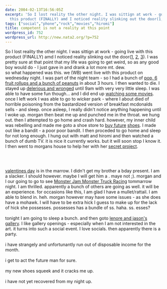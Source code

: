 ```yaml
---
date: 2004-02-13T16:56:05Z
excerpt: 'So I lost reality the other night. I was sittign at work - going live with
  this product (FINALLY) amd I noticed reality slinking out the door(1, 2, '
tags: ["social","phone","rock","movies","hiromi"]
title: competent is not a reality at this point
wordpress_id: 752
wordpress_url: http://new.nata2.org/?p=752
---
```


So I lost reality the other night. I was sittign at work - going live with this product (FINALLY) amd I noticed reality slinking out the door(<a href="http://www.nata2.info/?path=pictures%2Fmisc%2Fphone_camera%2Fphotolog&amp;img=1076573111-picture(4).jpg">1</a>, <a href="http://www.nata2.info/?path=pictures%2Fmisc%2Fphone_camera%2Fphotolog&amp;img=1076573183-picture%281%29.jpg">2</a>, <a href="http://www.nata2.info/?path=pictures%2Fmisc%2Fphone_camera%2Fphotolog&amp;img=1076573365-picture%282%29.jpg">3</a>). I was pretty sure at that point that my life was going to get weird, so as any good boy would do - I just gave in and drank a lot more mt. dew. <br/>so what happened was this. we (WB) went live with this product on wednesday night. I was part of the night team  - so I had a bunch of <a href="http://www.nata2.info/?path=pictures%2Fmisc%2Fphone_camera%2Fphotolog&amp;img=1076562062-picture(2).jpg">pop, 6 fruit rollups and a bunch of peanuts</a> in about 3 hours. I then wanted to die. I stayed up <a href="http://www.nata2.info/?path=pictures%2Fmisc%2Fphone_camera%2Fphotolog&amp;img=1076562803-picture(2).jpg">delerious and wronged</a> until 9am with very very little sleep. I was able to have some fun though... and I did end up <a href="http://www.nata2.info/?path=pictures%2Fmisc%2Fphone_camera%2Fphotolog&amp;img=1076565230-picture(2).jpg">watching some movies</a>. once I left work I was able to go to wicker park - where I about died of horrible poisoning from the bastardized version of breakfast mcdonalds sells - and sleep. once asleep, I really didn't notice anything happening until I woke up. morgan then beat me up and punched me in the throat. we hung out. then I attempted to go home and crash hard. however, my inner child was rebelling and made me goto a shoe store to <a href="http://www.nata2.info/pictures/misc/phone_camera/photolog/1076686597-t610%281%29.jpg">buy future</a> <a href="http://www.citysoles.com/cs/products/03126f.html">shoes</a>. I made out like a bandit - a poor poor bandit. I then proceded to go home and sleep for not long enough. I hung out with matt and hiromi and then watched a bunch of dumb TV. it is nice it currently works. but it will soon stop I know it. I then went to morgans house to help her with her <a href="http://www.lathallan.com/timeline/Fullsize/0945am.jpg">secret project</a>.

<br/><br/>

<a href="http://www.nata2.info/?path=pictures%2Fmisc%2Fphone_camera%2Fphotolog&amp;img=1076646915-t610(1).jpg">valentines day</a> is in the marrow. I didn't get my brother a bday present. I am a slacker. I should however. maybe I will get him a <a href=""></a>. maye not ;). morgan and I our going to go to see <a href="http://www.ticketmaster.com/artist/807285?tm_link=tm_home_g10">Monster Jam Monster Truck Racing</a> tommarrow night. I am thrilled. apparently a bunch of others are going as well. it will be an experience. for occasions like this, I am glad I have a mullet/rattail. I am able to blend in. heh. morgan however may have some issues - as she does have a mohawk. I will have to be extra hick I guess to make up for the lack of hick she possesses. possesses has a bundle of ss. haha. ss. esses?<br/><br/>tonight I am going to sleep a bunch. and then goto <a href="http://redrocketgallery.com/">lenore and jason's gallery</a>. I like gallery openings - especially when I am not interested in the art. it turns into such a social event. I love socials. then apparently there is a party. <br/><br/>i have strangely and unfortunantly run out of disposable income for the month.<br/><br/>i get to act the future man for sure.<br/><br/>my new shoes squeek and it cracks me up.<br/><br/>i have not yet recovered from my night up. 

